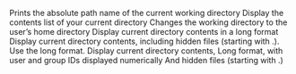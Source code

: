 Prints the absolute path name of the current working directory
Display the contents list of your current directory
Changes the working directory to the user’s home directory
Display current directory contents in a long format
Display current directory contents, including hidden files (starting with .). Use the long format.
Display current directory contents, Long format, with user and group IDs displayed numerically And hidden files (starting with .)
